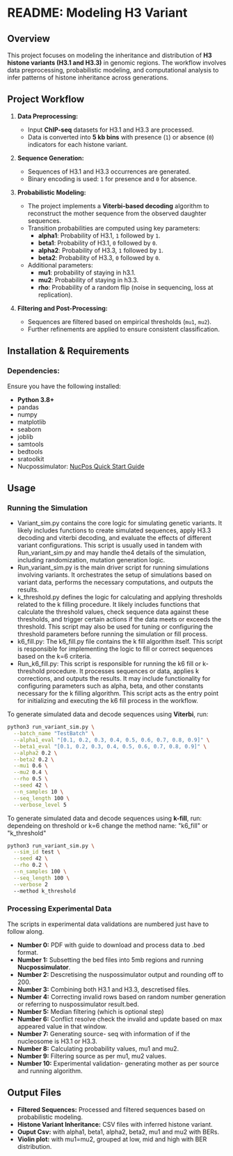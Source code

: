 # README: Modeling H3 Variant

## Overview
This project focuses on modeling the inheritance and distribution of **H3 histone variants (H3.1 and H3.3)** in genomic regions. The workflow involves data preprocessing, probabilistic modeling, and computational analysis to infer patterns of histone inheritance across generations.

## Project Workflow
1. **Data Preprocessing:**
   - Input **ChIP-seq** datasets for H3.1 and H3.3 are processed.
   - Data is converted into **5 kb bins** with presence (`1`) or absence (`0`) indicators for each histone variant.
   
2. **Sequence Generation:**
   - Sequences of H3.1 and H3.3 occurrences are generated.
   - Binary encoding is used: `1` for presence and `0` for absence.
   
3. **Probabilistic Modeling:**
   - The project implements a **Viterbi-based decoding** algorithm to reconstruct the mother sequence from the observed daughter sequences.
   - Transition probabilities are computed using key parameters:
     - **alpha1**: Probability of H3.1, `1` followed by `1`.
     - **beta1**: Probability of H3.1, `0` followed by `0`.
     - **alpha2**: Probability of H3.3, `1` followed by `1`.
     - **beta2**: Probability of H3.3, `0` followed by `0`.
   - Additional parameters:
     - **mu1**: probability of staying in h3.1.
     - **mu2**: Probability of staying in h3.3.
     - **rho**: Probability of a random flip (noise in sequencing, loss at replication).
   
4. **Filtering and Post-Processing:**
   - Sequences are filtered based on empirical thresholds (`mu1`, `mu2`).
   - Further refinements are applied to ensure consistent classification.
   
## Installation & Requirements
### Dependencies:
Ensure you have the following installed:
- **Python 3.8+**
- pandas
- numpy
- matplotlib
- seaborn
- joblib
- samtools
- bedtools
- sratoolkit
- Nucpossimulator: [NucPos Quick Start Guide](https://bioinformatics.hochschule-stralsund.de/nucpos/quick_start.html)
## Usage
### Running the Simulation

- Variant_sim.py contains the core logic for simulating genetic variants. It likely includes functions to create simulated sequences, apply H3.3 decoding and viterbi decoding, and evaluate the effects of different variant configurations. This script is usually used in tandem with Run_variant_sim.py and may handle the4 details of the simulation, including randomization, mutation generation logic.
- Run_variant_sim.py is the main driver script for running simulations involving variants. It orchestrates the setup of simulations based on variant data, performs the necessary computations, and outputs the results.
- k_threshold.py defines the logic for calculating and applying thresholds related to the k filling procedure. It likely includes functions that calculate the threshold values, check sequence data against these thresholds, and trigger certain actions if the data meets or exceeds the threshold. This script may also be used for tuning or configuring the threshold parameters before running the simulation or fill process.
- k6_fill.py: The k6_fill.py file contains the k fill algorithm itself. This script is responsible for implementing the logic to fill or correct sequences based on the k=6 criteria.
- Run_k6_fill.py: This script is responsible for running the k6 fill or k-threshold procedure. It processes sequences or data, applies k corrections, and outputs the results. It may include functionality for configuring parameters such as alpha, beta, and other constants necessary for the k filling algorithm. This script acts as the entry point for initializing and executing the k6 fill process in the workflow.

To generate simulated data and decode sequences using **Viterbi**, run:
```bash
python3 run_variant_sim.py \
  --batch_name "TestBatch" \
  --alpha1_eval "[0.1, 0.2, 0.3, 0.4, 0.5, 0.6, 0.7, 0.8, 0.9]" \
  --beta1_eval "[0.1, 0.2, 0.3, 0.4, 0.5, 0.6, 0.7, 0.8, 0.9]" \
  --alpha2 0.2 \
  --beta2 0.2 \
  --mu1 0.6 \
  --mu2 0.4 \
  --rho 0.5 \
  --seed 42 \
  --n_samples 10 \
  --seq_length 100 \
  --verbose_level 5
```

To generate simulated data and decode sequences using **k-fill**, run: dependeing on threshold or k=6 change the method name: "k6_fill" or "k_threshold"
```bash
python3 run_variant_sim.py \
  --sim_id test \
  --seed 42 \
  --rho 0.2 \
  --n_samples 100 \
  --seq_length 100 \
  --verbose 2 
  --method k_threshold
```

### Processing Experimental Data
The scripts in experimental data validations are numbered just have to follow along.
- **Number 0:** PDF with guide to download and process data to .bed format.
- **Number 1:** Subsetting the bed files into 5mb regions and running **Nucpossimulator**.
- **Number 2:** Descretising the nuspossimulator output and rounding off to 200.
- **Number 3:** Combining both H3.1 and H3.3, descretised files.
- **Number 4:** Correcting invalid rows based on random number generation or referring to nuspossimulator result.bed.
- **Number 5:** Median filtering (which is optional step)
- **Number 6:** Conflict resolve check the invalid and update based on max appeared value in that window.
- **Number 7:** Generating source- seq with information of if the nucleosome is H3.1 or H3.3.
- **Number 8:** Calculating probability values, mu1 and mu2.
- **Number 9:** Filtering source as per mu1, mu2 values.
- **Number 10:** Experimental validation- generating mother as per source and running algorithm.

## Output Files
- **Filtered Sequences:** Processed and filtered sequences based on probabilistic modeling.
- **Histone Variant Inheritance:** CSV files with inferred histone variant.
- **Ouput Csv:** with alpha1, beta1, alpha2, beta2, mu1 and mu2 with BERs.
- **Violin plot:** with mu1=mu2, grouped at low, mid and high with BER distribution.
